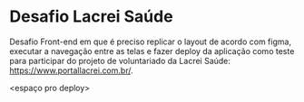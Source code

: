 
# Desafio Lacrei Saúde

Desafio Front-end em que é preciso replicar o layout de acordo com figma, executar a navegação entre as telas e
fazer deploy da aplicação como teste para participar do projeto de voluntariado da Lacrei Saúde: https://www.portallacrei.com.br/.

<espaço pro deploy>
